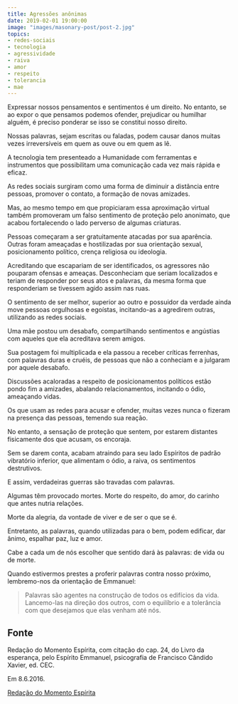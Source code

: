 ```yaml
---
title: Agressões anônimas
date: 2019-02-01 19:00:00
image: "images/masonary-post/post-2.jpg"
topics: 
- redes-sociais
- tecnologia
- agressividade
- raiva
- amor
- respeito
- tolerancia
- mae
---
```


Expressar nossos pensamentos e sentimentos é um direito. No entanto, se ao
expor o que pensamos podemos ofender, prejudicar ou humilhar alguém, é preciso
ponderar se isso se constitui nosso direito.

Nossas palavras, sejam escritas ou faladas, podem causar danos muitas vezes
irreversíveis em quem as ouve ou em quem as lê.

A tecnologia tem presenteado a Humanidade com ferramentas e instrumentos que
possibilitam uma comunicação cada vez mais rápida e eficaz.

As redes sociais surgiram como uma forma de diminuir a distância entre pessoas,
promover o contato, a formação de novas amizades.

Mas, ao mesmo tempo em que propiciaram essa aproximação virtual também
promoveram um falso sentimento de proteção pelo anonimato, que acabou
fortalecendo o lado perverso de algumas criaturas.

Pessoas começaram a ser gratuitamente atacadas por sua aparência. Outras foram
ameaçadas e hostilizadas por sua orientação sexual, posicionamento político,
crença religiosa ou ideologia.

Acreditando que escapariam de ser identificados, os agressores não pouparam
ofensas e ameaças. Desconheciam que seriam localizados e teriam de responder
por seus atos e palavras, da mesma forma que responderiam se tivessem agido
assim nas ruas.

O sentimento de ser melhor, superior ao outro e possuidor da verdade ainda move
pessoas orgulhosas e egoístas, incitando-as a agredirem outras, utilizando as
redes sociais.

Uma mãe postou um desabafo, compartilhando sentimentos e angústias com aqueles
que ela acreditava serem amigos.

Sua postagem foi multiplicada e ela passou a receber críticas ferrenhas, com
palavras duras e cruéis, de pessoas que não a conheciam e a julgaram por aquele
desabafo.

Discussões acaloradas a respeito de posicionamentos políticos estão pondo fim a
amizades, abalando relacionamentos, incitando o ódio, ameaçando vidas.

Os que usam as redes para acusar e ofender, muitas vezes nunca o fizeram na
presença das pessoas, temendo sua reação.

No entanto, a sensação de proteção que sentem, por estarem distantes
fisicamente dos que acusam, os encoraja.

Sem se darem conta, acabam atraindo para seu lado Espíritos de padrão
vibratório inferior, que alimentam o ódio, a raiva, os sentimentos destrutivos.

E assim, verdadeiras guerras são travadas com palavras.

Algumas têm provocado mortes. Morte do respeito, do amor, do carinho que antes
nutria relações.

Morte da alegria, da vontade de viver e de ser o que se é.

Entretanto, as palavras, quando utilizadas para o bem, podem edificar, dar
ânimo, espalhar paz, luz e amor.

Cabe a cada um de nós escolher que sentido dará às palavras: de vida ou de
morte.

Quando estivermos prestes a proferir palavras contra nosso próximo,
lembremo-nos da orientação de Emmanuel:
> Palavras são agentes na construção de todos os edifícios da vida. Lancemo-las
na direção dos outros, com o equilíbrio e a tolerância com que desejamos que
elas venham até nós.

## Fonte
Redação do Momento Espírita, com citação do cap. 24, do Livro
da esperança, pelo Espírito Emmanuel, psicografia de
Francisco Cândido Xavier, ed. CEC.

Em 8.6.2016.

[Redação do Momento Espírita](http://momento.com.br/pt/ler_texto.php?id=4809)
